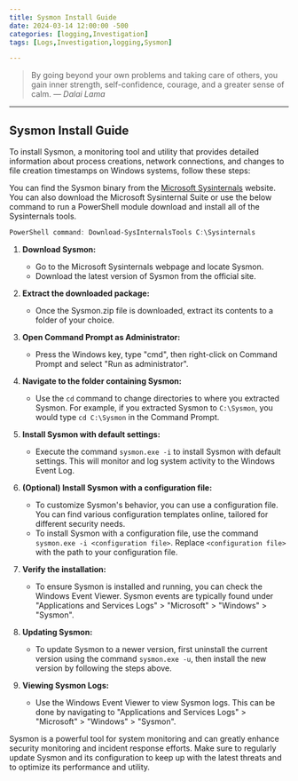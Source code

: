 ```yaml
---
title: Sysmon Install Guide
date: 2024-03-14 12:00:00 -500
categories: [logging,Investigation]
tags: [Logs,Investigation,logging,Sysmon]

---
```


> By going beyond your own problems and taking care of others, you gain inner strength, self-confidence, courage, and a greater sense of calm.
> — <cite>Dalai Lama</cite>

---

## Sysmon Install Guide

To install Sysmon, a monitoring tool and utility that provides detailed information about process creations, network connections, and changes to file creation timestamps on Windows systems, follow these steps:

You can find the Sysmon binary from the [Microsoft Sysinternals](https://docs.microsoft.com/en-us/sysinternals/downloads/sysmon) website. You can also download the Microsoft Sysinternal Suite or use the below command to run a PowerShell module download and install all of the Sysinternals tools. 

```powershell
PowerShell command: Download-SysInternalsTools C:\Sysinternals
```

1. **Download Sysmon:**
    
    - Go to the Microsoft Sysinternals webpage and locate Sysmon.
    - Download the latest version of Sysmon from the official site.
2. **Extract the downloaded package:**
    
    - Once the Sysmon.zip file is downloaded, extract its contents to a folder of your choice.
    
1. **Open Command Prompt as Administrator:**
    
    - Press the Windows key, type "cmd", then right-click on Command Prompt and select "Run as administrator".
4. **Navigate to the folder containing Sysmon:**
    
    - Use the `cd` command to change directories to where you extracted Sysmon. For example, if you extracted Sysmon to `C:\Sysmon`, you would type `cd C:\Sysmon` in the Command Prompt.
5. **Install Sysmon with default settings:**
    
    - Execute the command `sysmon.exe -i` to install Sysmon with default settings. This will monitor and log system activity to the Windows Event Log.
6. **(Optional) Install Sysmon with a configuration file:**
    
    - To customize Sysmon's behavior, you can use a configuration file. You can find various configuration templates online, tailored for different security needs.
    - To install Sysmon with a configuration file, use the command `sysmon.exe -i <configuration file>`. Replace `<configuration file>` with the path to your configuration file.
7. **Verify the installation:**
    
    - To ensure Sysmon is installed and running, you can check the Windows Event Viewer. Sysmon events are typically found under "Applications and Services Logs" > "Microsoft" > "Windows" > "Sysmon".
8. **Updating Sysmon:**
    
    - To update Sysmon to a newer version, first uninstall the current version using the command `sysmon.exe -u`, then install the new version by following the steps above.
9. **Viewing Sysmon Logs:**
    
    - Use the Windows Event Viewer to view Sysmon logs. This can be done by navigating to "Applications and Services Logs" > "Microsoft" > "Windows" > "Sysmon".

Sysmon is a powerful tool for system monitoring and can greatly enhance security monitoring and incident response efforts. Make sure to regularly update Sysmon and its configuration to keep up with the latest threats and to optimize its performance and utility.